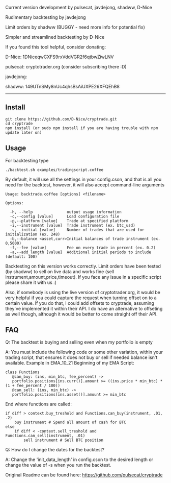 Current version development by pulsecat, javdejong, shadww, D-Nice

Rudimentary backtesting by javdejong

Limit orders by shadww (BUGGY - need more info for potential fix)

Simpler and streamlined backtesting by D-Nice 


If you found this tool helpful, consider donating:

D-Nice: 1DNiceqwCXFS9rxVddVGR2f6qtbwZiwLNV

pulsecat: cryptotrader.org (consider subscribing there :D)

javdejong: 

shadww: 149UTnSMy8nUc4qhsBsAiUXPE26XFQEhB8

__________________________________________________
## Install

    git clone https://github.com/D-Nice/cryptrade.git
    cd cryptrade
    npm install (or sudo npm install if you are having trouble with npm update later on)

## Usage

For backtesting type

    ./backtest.sh examples/tradingscript.coffee

By default, it will use all the settings in your config.cson, and that is all you need for the backtest, however, it will also accept command-line arguments

    Usage: backtrade.coffee [options] <filename>

    Options:

      -h, --help               output usage information
      -c,--config [value]      Load configuration file
      -p,--platform [value]    Trade at specified platform
      -i,--instrument [value]  Trade instrument (ex. btc_usd)
      -s,--initial [value]     Number of trades that are used for initialization (ex. 248)
      -b,--balance <asset,curr>Initial balances of trade instrument (ex. 0,5000)
      -f,--fee [value]         Fee on every trade in percent (ex. 0.2)
      -a,--add_length [value]  Additional initial periods to include (default: 100)
      

Backtesting on this version works correctly.
Limit orders have been tested (by shadww) to sell on live data and works fine (sell instrument,amount,price,timeout).
If you face any issue in a specific script please share it with us :)

Also, if somebody is using the live version of cryptotrader.org, it would be very helpful if you could capture the request when turning offset on to a certain value. If you do that, I could add offsets to cryptrade, assuming they've implemented it within their API. I do have an alternative to offseting as well though, although it would be better to come straight off their API.

## FAQ

Q: The backtest is buying and selling even when my portfolio is empty

A: You must include the following code or some other variation, within your trading script, that ensures it does not buy or sell if needed balance isn't available. Example in EMA_10_21
Beginning of my EMA Script:

    class Functions
       @can_buy: (ins, min_btc, fee_percent) ->
       portfolio.positions[ins.curr()].amount >= ((ins.price * min_btc) * (1 + fee_percent / 100))
       @can_sell: (ins, min_btc) ->
       portfolio.positions[ins.asset()].amount >= min_btc
       
End where functions are called:

    if diff > context.buy_treshold and Functions.can_buy(instrument, .01, .2)         
        buy instrument # Spend all amount of cash for BTC
    else
        if diff < -context.sell_treshold and Functions.can_sell(instrument, .01) 
            sell instrument # Sell BTC position
      
Q: How do I change the dates for the backtest?

A: Change the 'init_data_length' in config.cson to the desired length or change the value of -s when you run the backtest.

Original Readme can be found here: https://github.com/pulsecat/cryptrade
